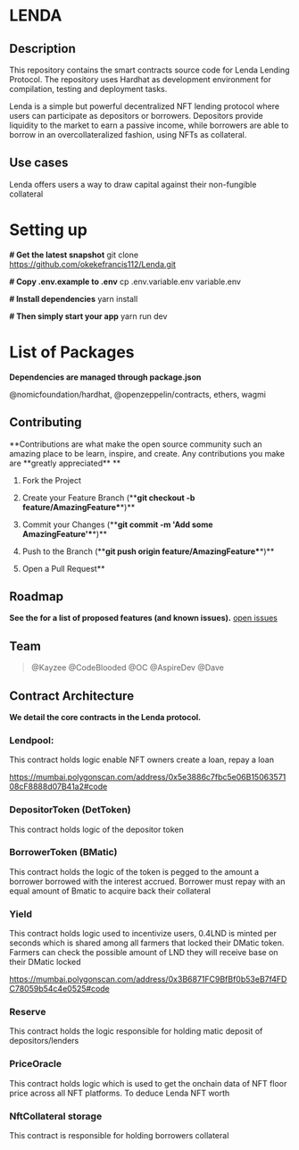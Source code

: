 # LENDA

## Description

This repository contains the smart contracts source code for Lenda Lending Protocol. The repository uses Hardhat as development environment for compilation, testing and deployment tasks.

Lenda is a simple but powerful decentralized NFT lending protocol where users can participate as depositors or borrowers. Depositors provide liquidity to the market to earn a passive income, while borrowers are able to borrow in an overcollateralized fashion, using NFTs as collateral.

## Use cases

Lenda offers users a way to draw capital against their non-fungible collateral

# Setting up

**# Get the latest snapshot**
git clone https://github.com/okekefrancis112/Lenda.git

**# Copy .env.example to .env**
cp .env.variable.env variable.env

**# Install dependencies**
yarn install

**# Then simply start your app**
yarn run dev

# List of Packages

**Dependencies are managed through package.json**

@nomicfoundation/hardhat,
@openzeppelin/contracts,
ethers,
wagmi

## Contributing

**Contributions are what make the open source community such an amazing place to be learn, inspire, and create. Any contributions you make are **greatly appreciated\*\* \*\*

1.  Fork the Project

2.  Create your Feature Branch (\*\***git checkout -b feature/AmazingFeature\***\*)\*\*

3.  Commit your Changes (\*\***git commit -m 'Add some AmazingFeature'\***\*)\*\*

4.  Push to the Branch (\*\***git push origin feature/AmazingFeature\***\*)\*\*

5.  Open a Pull Request\*\*

## Roadmap

**See the for a list of proposed features (and known issues).** [open issues](https://github.com/okekefrancis112/Lenda/issues)

## Team

> @Kayzee
> @CodeBlooded
> @OC
> @AspireDev
> @Dave

## Contract Architecture

**We detail the core contracts in the Lenda protocol.**

### Lendpool:

This contract holds logic enable NFT owners create a loan, repay a loan

https://mumbai.polygonscan.com/address/0x5e3886c7fbc5e06B1506357108cF8888d07B41a2#code

### DepositorToken (DetToken)

This contract holds logic of the depositor token

### BorrowerToken (BMatic)

This contract holds the logic of the token is pegged to the amount a borrower borrowed with the interest accrued. Borrower must repay with an equal amount of Bmatic to acquire back their collateral

### Yield

This contract holds logic used to incentivize users, 0.4LND is minted per seconds which is shared among all farmers that locked their DMatic token. Farmers can check the possible amount of LND they will receive base on their DMatic locked

https://mumbai.polygonscan.com/address/0x3B6871FC9BfBf0b53eB7f4FDC78059b54c4e0525#code

### Reserve

This contract holds the logic responsible for holding matic deposit of depositors/lenders

### PriceOracle

This contract holds logic which is used to get the onchain data of NFT floor price across all NFT platforms. To deduce Lenda NFT worth

### NftCollateral storage

This contract is responsible for holding borrowers collateral
